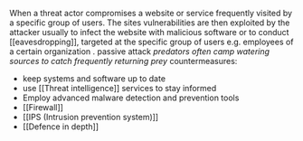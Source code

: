 When a threat actor compromises a website or service frequently visited by a specific group of users.
The sites vulnerabilities are then exploited by the attacker usually to infect the website with malicious software or to conduct [[eavesdropping]], targeted at the specific group of users e.g. employees of a certain organization .
passive attack
*predators often camp watering sources to catch frequently returning prey*
countermeasures:
 - keep systems and software up to date
 - use [[Threat intelligence]] services to stay informed
 - Employ advanced malware detection and prevention tools
 - [[Firewall]]
 - [[IPS (Intrusion prevention system)]]
 - [[Defence in depth]]